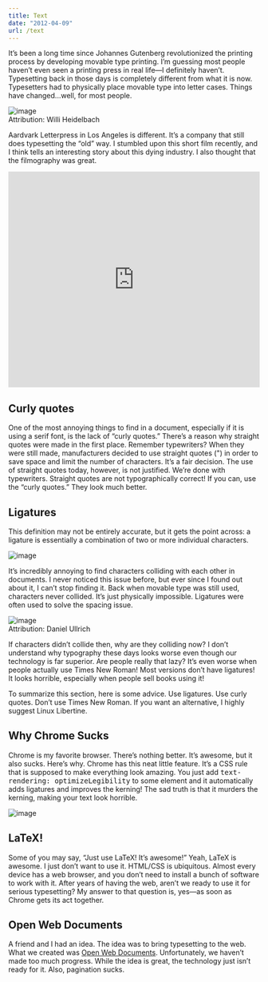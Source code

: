 ```yaml
---
title: Text
date: "2012-04-09"
url: /text
---
```



<p>It’s been a long time since Johannes Gutenberg revolutionized the printing process by developing movable type printing. I’m guessing most people haven’t even seen a printing press in real life—I definitely haven’t. Typesetting back in those days is completely different from what it is now. Typesetters had to physically place movable type into letter cases. Things have changed...well, for most people.</p>
<img src="https://media.tumblr.com/403dd528101ec6f778d536badf3482ec/tumblr_inline_mm3s3fRmum1qz4rgp.jpg" alt="image" /><div class="caption">Attribution: Willi Heidelbach</div><p>Aardvark Letterpress in Los Angeles is different. It’s a company that still does typesetting the “old” way. I stumbled upon this short film recently, and I think tells an interesting story about this dying industry. I also thought that the filmography was great.</p><iframe src="https://player.vimeo.com/video/33359230?title=0&amp;byline=0&amp;portrait=0&amp;color=ffffff" width="100%" height="432px" frameborder="0"></iframe><h2>Curly quotes</h2><p>One of the most annoying things to find in a document, especially if it is using a serif font, is the lack of “curly quotes.” There’s a reason why straight quotes were made in the first place. Remember typewriters? When they were still made, manufacturers decided to use straight quotes (") in order to save space and limit the number of characters. It’s a fair decision. The use of straight quotes today, however, is not justified. We’re done with typewriters. Straight quotes are not typographically correct! If you can, use the “curly quotes.” They look much better.</p><h2>Ligatures</h2><p>This definition may not be entirely accurate, but it gets the point across: a ligature is essentially a combination of two or more individual characters.</p>
<img src="https://media.tumblr.com/7198242041d445847344871b55c4717f/tumblr_inline_mm3s5jRtM41qz4rgp.png" alt="image" /><p>It’s incredibly annoying to find characters colliding with each other in documents. I never noticed this issue before, but ever since I found out about it, I can’t stop finding it. Back when movable type was still used, characters never collided. It’s just physically impossible. Ligatures were often used to solve the spacing issue.</p><img src="https://media.tumblr.com/b6416360af2a3f072c4aade55218f66c/tumblr_inline_mm3s4cifWH1qz4rgp.jpg" alt="image" /><div class="caption">Attribution: Daniel Ullrich</div><p>If characters didn’t collide then, why are they colliding now? I don’t understand why typography these days looks worse even though our technology is far superior. Are people really that lazy? It’s even worse when people actually use Times New Roman! Most versions don’t have ligatures! It looks horrible, especially when people sell books using it!</p><p>To summarize this section, here is some advice. Use ligatures. Use curly quotes. Don’t use Times New Roman. If you want an alternative, I highly suggest Linux Libertine.</p><h2>Why Chrome Sucks</h2><p>Chrome is my favorite browser. There’s nothing better. It’s awesome, but it also sucks. Here’s why. Chrome has this neat little feature. It’s a CSS rule that is supposed to make everything look amazing. You just add <span style="font-family: monospace">text-rendering: optimizeLegibility</span> to some element and it automatically adds ligatures and improves the kerning! The sad truth is that it murders the kerning, making your text look horrible.</p>
<img src="https://media.tumblr.com/27a484d68fff2dead385471c6bed78a8/tumblr_inline_mm3s65Pw1Y1qz4rgp.png" alt="image" /><h2>LaTeX!</h2><p>Some of you may say, “Just use LaTeX! It’s awesome!” Yeah, LaTeX is awesome. I just don’t want to use it. HTML/CSS is ubiquitous. Almost every device has a web browser, and you don’t need to install a bunch of software to work with it. After years of having the web, aren’t we ready to use it for serious typesetting? My answer to that question is, yes—as soon as Chrome gets its act together.</p><h2>Open Web Documents</h2><p>A friend and I had an idea. The idea was to bring typesetting to the web. What we created was <a href="https://owdocs.com/">Open Web Documents</a>. Unfortunately, we haven’t made too much progress. While the idea is great, the technology just isn’t ready for it. Also, pagination sucks.</p>

